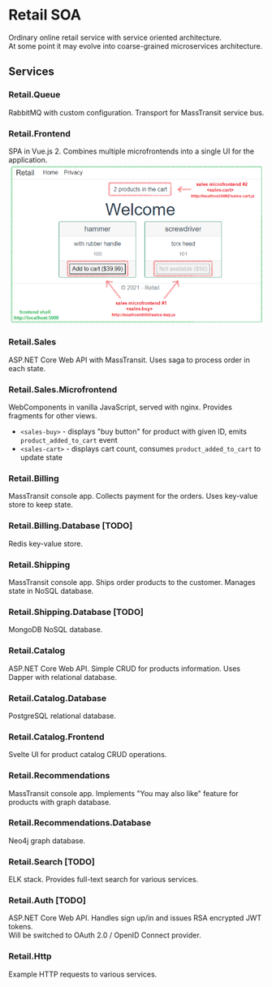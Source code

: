 # Retail SOA
Ordinary online retail service with service oriented architecture.  
At some point it may evolve into coarse-grained microservices architecture.
## Services
### Retail.Queue
RabbitMQ with custom configuration. Transport for MassTransit service bus.
### Retail.Frontend
SPA in Vue.js 2. Combines multiple microfrontends into a single UI for the application.  
![Microfrontends](01_microfrontends.png) 
### Retail.Sales
ASP.NET Core Web API with MassTransit. Uses saga to process order in each state.
### Retail.Sales.Microfrontend
WebComponents in vanilla JavaScript, served with nginx. Provides fragments for other views.  
- `<sales-buy>` - displays "buy button" for product with given ID, emits `product_added_to_cart` event
- `<sales-cart>` - displays cart count, consumes `product_added_to_cart` to update state
### Retail.Billing
MassTransit console app. Collects payment for the orders. Uses key-value store to keep state.
### Retail.Billing.Database [TODO]
Redis key-value store.
### Retail.Shipping
MassTransit console app. Ships order products to the customer. Manages state in NoSQL database.
### Retail.Shipping.Database [TODO]
MongoDB NoSQL database.
### Retail.Catalog
ASP.NET Core Web API. Simple CRUD for products information. Uses Dapper with relational database.
### Retail.Catalog.Database
PostgreSQL relational database.
### Retail.Catalog.Frontend
Svelte UI for product catalog CRUD operations.
### Retail.Recommendations
MassTransit console app. Implements "You may also like" feature for products with graph database.
### Retail.Recommendations.Database
Neo4j graph database.
### Retail.Search [TODO]
ELK stack. Provides full-text search for various services.
### Retail.Auth [TODO]
ASP.NET Core Web API. Handles sign up/in and issues RSA encrypted JWT tokens.  
Will be switched to OAuth 2.0 / OpenID Connect provider.
### Retail.Http
Example HTTP requests to various services.
